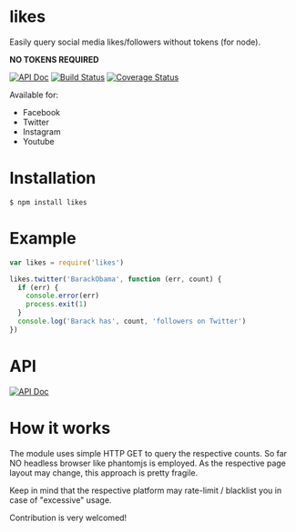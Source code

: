 # likes
Easily query social media likes/followers without tokens (for node).

__NO TOKENS REQUIRED__

[![API Doc](https://doclets.io/lipp/likes/master.svg)](https://doclets.io/lipp/likes/master) [![Build Status](https://travis-ci.org/lipp/likes.svg?branch=master)](https://travis-ci.org/lipp/likes) [![Coverage Status](https://coveralls.io/repos/github/lipp/likes/badge.svg?branch=master)](https://coveralls.io/github/lipp/likes?branch=master)

Available for: 
- Facebook
- Twitter
- Instagram
- Youtube

# Installation

    $ npm install likes

# Example

```js
var likes = require('likes')

likes.twitter('BarackObama', function (err, count) {
  if (err) {
    console.error(err)
    process.exit(1)
  }
  console.log('Barack has', count, 'followers on Twitter')
})


```

# API

[![API Doc](https://doclets.io/lipp/likes/master.svg)](https://doclets.io/lipp/likes/master)

# How it works

The module uses simple HTTP GET to query the respective counts. So far NO headless browser like phantomjs is employed.
As the respective page layout may change, this approach is pretty fragile.

Keep in mind that the respective platform may rate-limit / blacklist you in case of "excessive" usage.

Contribution is very welcomed!
